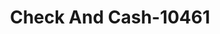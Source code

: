 ---
f_zip-code: 49855
f_state-code: MI
title: Check And Cash-10461
f_phone: 906-226-5500
f_city-only: Marquette
f_address: 2552 Ushighway 41 West Marquette
f_location-unique-id: '10461'
slug: check-and-cash-10461
updated-on: '2024-05-30T13:46:58.046Z'
created-on: '2024-05-30T13:36:59.803Z'
published-on: '2024-05-30T13:54:32.469Z'
f_city-state: cms/city/marquette-mi.md
f_company: cms/company/check-and-cash.md
f_state: cms/state/michigan.md
layout: '[payday-loan].html'
tags: payday-loan
---